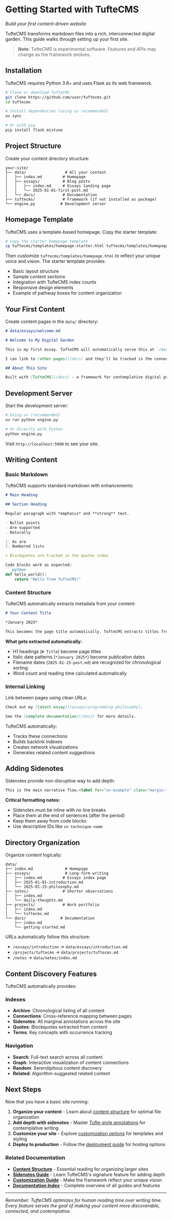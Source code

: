 # Getting Started with TufteCMS

*Build your first content-driven website*

TufteCMS transforms markdown files into a rich, interconnected digital garden. This guide walks through setting up your first site.

> **Note**: TufteCMS is experimental software. Features and APIs may change as the framework evolves.

## Installation

TufteCMS requires Python 3.8+ and uses Flask as its web framework.

```bash
# Clone or download TufteCMS
git clone https://github.com/user/tuftecms.git
cd tuftecms

# Install dependencies (using uv recommended)
uv sync

# Or with pip
pip install flask mistune
```

## Project Structure

Create your content directory structure:

```
your-site/
├── data/                 # All your content
│   ├── index.md         # Homepage
│   ├── essays/          # Blog posts
│   │   ├── index.md     # Essays landing page
│   │   └── 2025-01-01-first-post.md
│   └── docs/            # Documentation
├── tuftecms/            # Framework (if not installed as package)
└── engine.py           # Development server
```

## Homepage Template

TufteCMS uses a template-based homepage. Copy the starter template:

```bash
# Copy the starter homepage template
cp tuftecms/templates/homepage-starter.html tuftecms/templates/homepage.html
```

Then customize `tuftecms/templates/homepage.html` to reflect your unique voice and vision. The starter template provides:
- Basic layout structure
- Sample content sections  
- Integration with TufteCMS index counts
- Responsive design elements
- Example of pathway boxes for content organization

## Your First Content

Create content pages in the `data/` directory:

```markdown
# data/essays/welcome.md

# Welcome to My Digital Garden

This is my first essay. TufteCMS will automatically serve this at `/essays/welcome`.

I can link to [other pages](/docs) and they'll be tracked in the connections system.

## About This Site

Built with [TufteCMS](/docs) - a framework for contemplative digital publishing.
```

## Development Server

Start the development server:

```bash
# Using uv (recommended)
uv run python engine.py

# Or directly with Python
python engine.py
```

Visit `http://localhost:5000` to see your site.

## Writing Content

### Basic Markdown

TufteCMS supports standard markdown with enhancements:

```markdown
# Main Heading

## Section Heading

Regular paragraph with *emphasis* and **strong** text.

- Bullet points
- Are supported
- Naturally

1. As are
2. Numbered lists

> Blockquotes are tracked in the quotes index

Code blocks work as expected:
```python
def hello_world():
    return "Hello from TufteCMS!"
```

### Content Structure

TufteCMS automatically extracts metadata from your content:

```markdown
# Your Content Title

*January 2025*

This becomes the page title automatically. TufteCMS extracts titles from H1 headings and dates from italic date patterns or filenames.
```

**What gets extracted automatically:**
- H1 headings (`# Title`) become page titles
- Italic date patterns (`*January 2025*`) become publication dates
- Filename dates (`2025-01-15-post.md`) are recognized for chronological sorting
- Word count and reading time calculated automatically

### Internal Linking

Link between pages using clean URLs:

```markdown
Check out my [latest essay](/essays/programming-philosophy).

See the [complete documentation](/docs) for more details.
```

TufteCMS automatically:
- Tracks these connections
- Builds backlink indexes  
- Creates network visualizations
- Generates related content suggestions

## Adding Sidenotes

Sidenotes provide non-disruptive way to add depth:

```markdown
This is the main narrative flow.<label for="sn-example" class="margin-toggle sidenote-number"></label><input type="checkbox" id="sn-example" class="margin-toggle"/><span class="sidenote">This appears in the margin without disrupting the reading flow.</span> The text continues naturally.
```

**Critical formatting notes:**
- Sidenotes must be inline with no line breaks
- Place them at the end of sentences (after the period)
- Keep them away from code blocks  
- Use descriptive IDs like `sn-technique-name`

## Directory Organization

Organize content logically:

```
data/
├── index.md              # Homepage
├── essays/               # Long-form writing
│   ├── index.md         # Essays index page
│   ├── 2025-01-01-introduction.md
│   └── 2025-01-15-philosophy.md
├── notes/               # Shorter observations
│   ├── index.md
│   └── daily-thoughts.md
├── projects/            # Work portfolio
│   ├── index.md
│   └── tuftecms.md
└── docs/               # Documentation
    ├── index.md
    └── getting-started.md
```

URLs automatically follow this structure:
- `/essays/introduction` → `data/essays/introduction.md`
- `/projects/tuftecms` → `data/projects/tuftecms.md`
- `/notes` → `data/notes/index.md`

## Content Discovery Features

TufteCMS automatically provides:

### Indexes
- **Archive**: Chronological listing of all content
- **Connections**: Cross-reference mapping between pages
- **Sidenotes**: All marginal annotations across the site
- **Quotes**: Blockquotes extracted from content
- **Terms**: Key concepts with occurrence tracking

### Navigation
- **Search**: Full-text search across all content
- **Graph**: Interactive visualization of content connections
- **Random**: Serendipitous content discovery
- **Related**: Algorithm-suggested related content

## Next Steps

Now that you have a basic site running:

1. **Organize your content** - Learn about [content structure](/docs/content-structure) for optimal file organization
2. **Add depth with sidenotes** - Master [Tufte-style annotations](/docs/sidenotes) for contemplative writing
3. **Customize your site** - Explore [customization options](/docs/customization) for templates and styling
4. **Deploy to production** - Follow the [deployment guide](/docs/deployment) for hosting options

### Related Documentation

- **[Content Structure](/docs/content-structure)** - Essential reading for organizing larger sites
- **[Sidenotes Guide](/docs/sidenotes)** - Learn TufteCMS's signature feature for adding depth
- **[Customization Guide](/docs/customization)** - Make the framework reflect your unique vision
- **[Documentation Index](/docs)** - Complete overview of all guides and features

---

*Remember: TufteCMS optimizes for human reading time over writing time. Every feature serves the goal of making your content more discoverable, connected, and contemplative.*